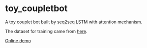 # toy_coupletbot
A toy couplet bot built by seq2seq LSTM with attention mechanism.

The dataset for training came from [here](https://github.com/wb14123/couplet-dataset).

[Online demo](https://ufownl.github.io/toy_coupletbot/?server=https://97.64.16.92:8080)
